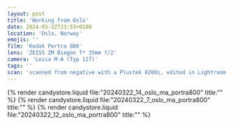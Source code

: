 ```yaml
---
layout: post
title: 'Working from Oslo'
date: 2024-03-22T23:53+0100
location: 'Oslo, Norway'
emojis: ''
film: 'Kodak Portra 800'
lens: 'ZEISS ZM Biogon T* 35mm f/2'
camera: 'Leica M-A (Typ 127)'
tags: ''
scan: 'scanned from negative with a Plustek 8200i, edited in Lightroom'
---
```


{% render candystore.liquid file:"20240322_14_oslo_ma_portra800" title:"" %}
{% render candystore.liquid file:"20240322_7_oslo_ma_portra800" title:"" %}
{% render candystore.liquid file:"20240322_12_oslo_ma_portra800" title:"" %}
